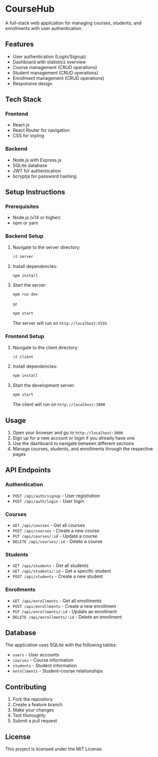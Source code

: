 # CourseHub

A full-stack web application for managing courses, students, and enrollments with user authentication.

## Features

- User authentication (Login/Signup)
- Dashboard with statistics overview
- Course management (CRUD operations)
- Student management (CRUD operations)
- Enrollment management (CRUD operations)
- Responsive design

## Tech Stack

### Frontend
- React.js
- React Router for navigation
- CSS for styling

### Backend
- Node.js with Express.js
- SQLite database
- JWT for authentication
- bcryptjs for password hashing

## Setup Instructions

### Prerequisites
- Node.js (v14 or higher)
- npm or yarn

### Backend Setup

1. Navigate to the server directory:
   ```bash
   cd server
   ```

2. Install dependencies:
   ```bash
   npm install
   ```

3. Start the server:
   ```bash
   npm run dev
   ```
   or
   ```bash
   npm start
   ```

   The server will run on `http://localhost:5555`

### Frontend Setup

1. Navigate to the client directory:
   ```bash
   cd client
   ```

2. Install dependencies:
   ```bash
   npm install
   ```

3. Start the development server:
   ```bash
   npm start
   ```

   The client will run on `http://localhost:3000`

## Usage

1. Open your browser and go to `http://localhost:3000`
2. Sign up for a new account or login if you already have one
3. Use the dashboard to navigate between different sections
4. Manage courses, students, and enrollments through the respective pages

## API Endpoints

### Authentication
- `POST /api/auth/signup` - User registration
- `POST /api/auth/login` - User login

### Courses
- `GET /api/courses` - Get all courses
- `POST /api/courses` - Create a new course
- `PUT /api/courses/:id` - Update a course
- `DELETE /api/courses/:id` - Delete a course

### Students
- `GET /api/students` - Get all students
- `GET /api/students/:id` - Get a specific student
- `POST /api/students` - Create a new student

### Enrollments
- `GET /api/enrollments` - Get all enrollments
- `POST /api/enrollments` - Create a new enrollment
- `PUT /api/enrollments/:id` - Update an enrollment
- `DELETE /api/enrollments/:id` - Delete an enrollment

## Database

The application uses SQLite with the following tables:
- `users` - User accounts
- `courses` - Course information
- `students` - Student information
- `enrollments` - Student-course relationships

## Contributing

1. Fork the repository
2. Create a feature branch
3. Make your changes
4. Test thoroughly
5. Submit a pull request

## License

This project is licensed under the MIT License.
